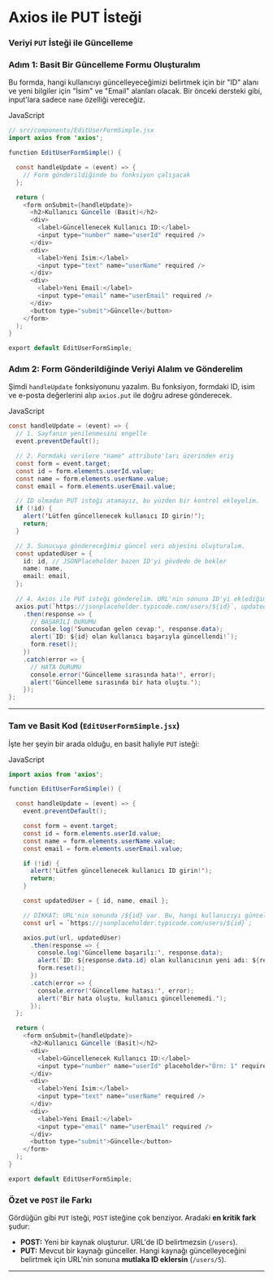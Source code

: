 # Axios ile PUT İsteği

### **Veriyi `PUT` İsteği ile Güncelleme**

### **Adım 1: Basit Bir Güncelleme Formu Oluşturalım**

Bu formda, hangi kullanıcıyı güncelleyeceğimizi belirtmek için bir "ID" alanı ve yeni bilgiler için "İsim" ve "Email" alanları olacak. Bir önceki dersteki gibi, input'lara sadece `name` özelliği vereceğiz.

JavaScript

```java
// src/components/EditUserFormSimple.jsx
import axios from 'axios';

function EditUserFormSimple() {

  const handleUpdate = (event) => {
    // Form gönderildiğinde bu fonksiyon çalışacak
  };

  return (
    <form onSubmit={handleUpdate}>
      <h2>Kullanıcı Güncelle (Basit)</h2>
      <div>
        <label>Güncellenecek Kullanıcı ID:</label>
        <input type="number" name="userId" required />
      </div>
      <div>
        <label>Yeni İsim:</label>
        <input type="text" name="userName" required />
      </div>
      <div>
        <label>Yeni Email:</label>
        <input type="email" name="userEmail" required />
      </div>
      <button type="submit">Güncelle</button>
    </form>
  );
}

export default EditUserFormSimple;
```

### **Adım 2: Form Gönderildiğinde Veriyi Alalım ve Gönderelim**

Şimdi `handleUpdate` fonksiyonunu yazalım. Bu fonksiyon, formdaki ID, isim ve e-posta değerlerini alıp `axios.put` ile doğru adrese gönderecek.

JavaScript

```java
const handleUpdate = (event) => {
  // 1. Sayfanın yenilenmesini engelle
  event.preventDefault();

  // 2. Formdaki verilere "name" attribute'ları üzerinden eriş
  const form = event.target;
  const id = form.elements.userId.value;
  const name = form.elements.userName.value;
  const email = form.elements.userEmail.value;

  // ID olmadan PUT isteği atamayız, bu yüzden bir kontrol ekleyelim.
  if (!id) {
    alert('Lütfen güncellenecek kullanıcı ID girin!');
    return;
  }

  // 3. Sunucuya göndereceğimiz güncel veri objesini oluşturalım.
  const updatedUser = {
    id: id, // JSONPlaceholder bazen ID'yi gövdede de bekler
    name: name,
    email: email,
  };
  
  // 4. Axios ile PUT isteği gönderelim. URL'nin sonuna ID'yi eklediğimize dikkat et!
  axios.put(`https://jsonplaceholder.typicode.com/users/${id}`, updatedUser)
    .then(response => {
      // BAŞARILI DURUMU
      console.log('Sunucudan gelen cevap:', response.data);
      alert(`ID: ${id} olan kullanıcı başarıyla güncellendi!`);
      form.reset();
    })
    .catch(error => {
      // HATA DURUMU
      console.error('Güncelleme sırasında hata!', error);
      alert('Güncelleme sırasında bir hata oluştu.');
    });
};
```

---

### **Tam ve Basit Kod (`EditUserFormSimple.jsx`)**

İşte her şeyin bir arada olduğu, en basit haliyle `PUT` isteği:

JavaScript

```java
import axios from 'axios';

function EditUserFormSimple() {

  const handleUpdate = (event) => {
    event.preventDefault();

    const form = event.target;
    const id = form.elements.userId.value;
    const name = form.elements.userName.value;
    const email = form.elements.userEmail.value;

    if (!id) {
      alert('Lütfen güncellenecek kullanıcı ID girin!');
      return;
    }

    const updatedUser = { id, name, email };

    // DİKKAT: URL'nin sonunda /${id} var. Bu, hangi kullanıcıyı güncelleyeceğimizi belirtir.
    const url = `https://jsonplaceholder.typicode.com/users/${id}`;

    axios.put(url, updatedUser)
      .then(response => {
        console.log('Güncelleme başarılı:', response.data);
        alert(`ID: ${response.data.id} olan kullanıcının yeni adı: ${response.data.name}`);
        form.reset();
      })
      .catch(error => {
        console.error('Güncelleme hatası:', error);
        alert('Bir hata oluştu, kullanıcı güncellenemedi.');
      });
  };

  return (
    <form onSubmit={handleUpdate}>
      <h2>Kullanıcı Güncelle (Basit)</h2>
      <div>
        <label>Güncellenecek Kullanıcı ID:</label>
        <input type="number" name="userId" placeholder="Örn: 1" required />
      </div>
      <div>
        <label>Yeni İsim:</label>
        <input type="text" name="userName" required />
      </div>
      <div>
        <label>Yeni Email:</label>
        <input type="email" name="userEmail" required />
      </div>
      <button type="submit">Güncelle</button>
    </form>
  );
}

export default EditUserFormSimple;
```

### **Özet ve `POST` ile Farkı**

Gördüğün gibi `PUT` isteği, `POST` isteğine çok benziyor. Aradaki **en kritik fark** şudur:

- **POST:** Yeni bir kaynak oluşturur. URL'de ID belirtmezsin (`/users`).
- **PUT:** Mevcut bir kaynağı günceller. Hangi kaynağı güncelleyeceğini belirtmek için URL'nin sonuna **mutlaka ID eklersin** (`/users/5`).

---